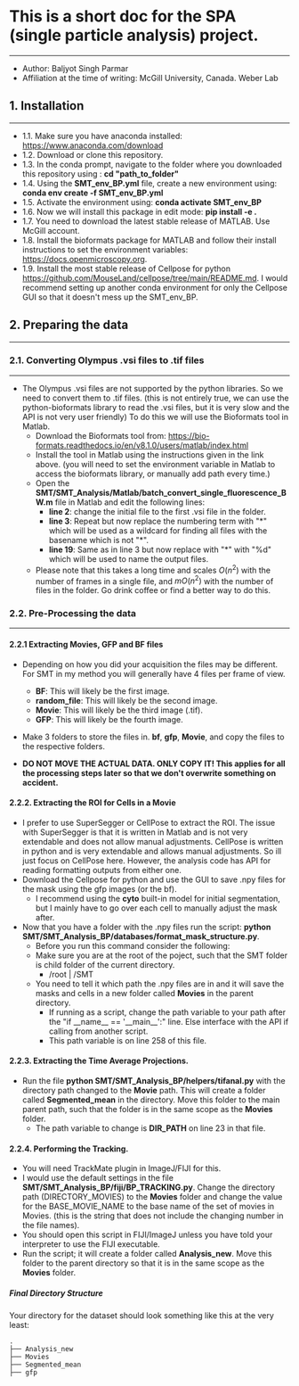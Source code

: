 

# This is a short doc for the SPA (single particle analysis) project.
-----------------------------------------

- Author: Baljyot Singh Parmar
- Affiliation at the time of writing: McGill University, Canada. Weber Lab



## 1. Installation
-------------------
- 1.1. Make sure you have anaconda installed: <https://www.anaconda.com/download>
- 1.2. Download or clone this repository.
- 1.3. In the conda prompt, navigate to the folder where you downloaded this repository using : **cd "path_to_folder"**
- 1.4. Using the **SMT_env_BP.yml** file, create a new environment using: **conda env create -f SMT_env_BP.yml**
- 1.5. Activate the environment using: **conda activate SMT_env_BP**
- 1.6. Now we will install this package in edit mode: **pip install -e .**
- 1.7. You need to download the latest stable release of MATLAB. Use McGill account.
- 1.8. Install the bioformats package for MATLAB and follow their install instructions to set the environment variables: <https://docs.openmicroscopy.org>. 
- 1.9. Install the most stable release of Cellpose for python <https://github.com/MouseLand/cellpose/tree/main/README.md>. I would recommend setting up another conda environment for only the Cellpose GUI so that it doesn't mess up the SMT_env_BP.

## 2. Preparing the data
----------------------------

### 2.1. Converting Olympus .vsi files to .tif files
-----------------------------------------------------
- The Olympus .vsi files are not supported by the python libraries. So we need to convert them to .tif files. (this is not entirely true, we can use the python-bioformats library to read the .vsi files, but it is very slow and the API is not very user friendly) To do this we will use the Bioformats tool in Matlab. 
    - Download the Bioformats tool from: <https://bio-formats.readthedocs.io/en/v8.1.0/users/matlab/index.html>
    - Install the tool in Matlab using the instructions given in the link above. (you will need to set the environment variable in Matlab to access the bioformats library, or manually add path every time.)
    - Open the **SMT/SMT_Analysis/Matlab/batch_convert_single_fluorescence_BW.m** file in Matlab and edit the following lines:
        - **line 2**: change the initial file to the first .vsi file in the folder.
        - **line 3**: Repeat but now replace the numbering term with "\*" which will be used as a wildcard for finding all files with the basename which is not "\*".
        - **line 19**: Same as in line 3 but now replace with "\*" with "%d" which will be used to name the output files. 
    - Please note that this takes a long time and scales $O(n^{2})$ with the number of frames in a single file, and $mO(n^{2})$ with the number of files in the folder. Go drink coffee or find a better way to do this. 

### 2.2. Pre-Processing the data
---------------------------------
#### 2.2.1 Extracting Movies, GFP and BF files
- Depending on how you did your acquisition the files may be different. For SMT in my method you will generally have 4 files per frame of view.

    - **BF**: This will likely be the first image.
    - **random_file**: This will likely be the second image.
    - **Movie**: This will likely be the third image (.tif).
    - **GFP**: This will likely be the fourth image.

- Make 3 folders to store the files in. **bf**, **gfp**, **Movie**, and copy the files to the respective folders. 
- **DO NOT MOVE THE ACTUAL DATA. ONLY COPY IT! This applies for all the processing steps later so that we don't overwrite something on accident.**

#### 2.2.2. Extracting the ROI for Cells in a Movie
- I prefer to use SuperSegger or CellPose to extract the ROI. The issue with SuperSegger is that it is written in Matlab and is not very extendable and does not allow manual adjustments. CellPose is written in python and is very extendable and allows manual adjustments. So ill just focus on CellPose here. However, the analysis code has API for reading formatting outputs from either one.
- Download the Cellpose for python and use the GUI to save .npy files for the mask using the gfp images (or the bf).
    - I recommend using the **cyto** built-in model for initial segmentation, but I mainly have to go over each cell to manually adjust the mask after.
- Now that you have a folder with the .npy files run the script: **python SMT/SMT_Analysis_BP/databases/format_mask_structure.py**.
    - Before you run this command consider the following:
    - Make sure you are at the root of the poject, such that the SMT folder is child folder of the current directory.
        - /root
            |
            /SMT
    - You need to tell it which path the .npy files are in and it will save the masks and cells in a new folder called **Movies** in the parent directory.
        - If running as a script, change the path variable to your path after the "if \_\_name\_\_ == '\_\_main\_\_':" line. Else interface with the API if calling from another script.
        - This path variable is on line 258 of this file.

#### 2.2.3. Extracting the Time Average Projections.
- Run the file **python SMT/SMT_Analysis_BP/helpers/tifanal.py** with the directory path changed to the **Movie** path. This will create a folder called **Segmented_mean** in the directory. Move this folder to the main parent path, such that the folder is in the same scope as the **Movies** folder.
    - The path variable to change is **DIR_PATH** on line 23 in that file.

#### 2.2.4. Performing the Tracking.
- You will need TrackMate plugin in ImageJ/FIJI for this.
- I would use the default settings in the file **SMT/SMT_Analysis_BP/fiji/BP_TRACKING.py**. Change the directory path (DIRECTORY_MOVIES) to the **Movies** folder and change the value for the BASE_MOVIE_NAME to the base name of the set of movies in Movies. (this is the string that does not include the changing number in the file names).
- You should open this script in FIJI/ImageJ unless you have told your interpreter to use the FIJI executable.
- Run the script; it will create a folder called **Analysis_new**. Move this folder to the parent directory so that it is in the same scope as the **Movies** folder.

##### Final Directory Structure
Your directory for the dataset should look something like this at the very least:

```
.
├── Analysis_new
├── Movies
├── Segmented_mean
├── gfp
```
